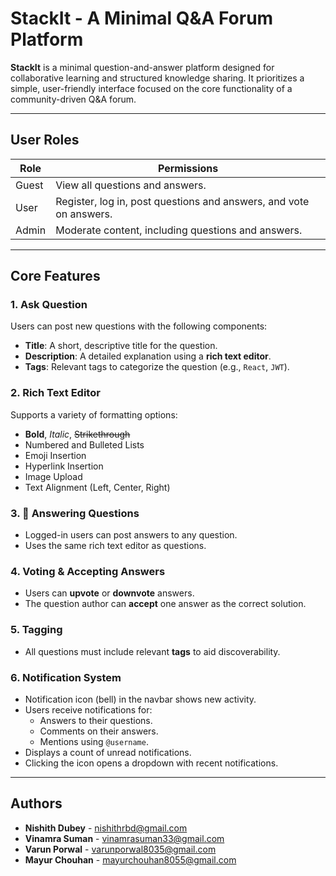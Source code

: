 # StackIt - A Minimal Q&A Forum Platform

**StackIt** is a minimal question-and-answer platform designed for collaborative learning and structured knowledge sharing. It prioritizes a simple, user-friendly interface focused on the core functionality of a community-driven Q&A forum.

---

##  User Roles

| Role   | Permissions |
|--------|-------------|
| Guest  | View all questions and answers. |
| User   | Register, log in, post questions and answers, and vote on answers. |
| Admin  | Moderate content, including questions and answers. |

---

##  Core Features

### 1. Ask Question
Users can post new questions with the following components:
- **Title**: A short, descriptive title for the question.
- **Description**: A detailed explanation using a **rich text editor**.
- **Tags**: Relevant tags to categorize the question (e.g., `React`, `JWT`).

### 2. Rich Text Editor
Supports a variety of formatting options:
- **Bold**, *Italic*, ~~Strikethrough~~
- Numbered and Bulleted Lists
- Emoji Insertion 
- Hyperlink Insertion
- Image Upload
- Text Alignment (Left, Center, Right)

### 3. 💬 Answering Questions
- Logged-in users can post answers to any question.
- Uses the same rich text editor as questions.

### 4. Voting & Accepting Answers
- Users can **upvote** or **downvote** answers.
- The question author can **accept** one answer as the correct solution.

### 5. Tagging
- All questions must include relevant **tags** to aid discoverability.

### 6. Notification System
- Notification icon (bell) in the navbar shows new activity.
- Users receive notifications for:
  - Answers to their questions.
  - Comments on their answers.
  - Mentions using `@username`.
- Displays a count of unread notifications.
- Clicking the icon opens a dropdown with recent notifications.

---

##  Authors

- **Nishith Dubey** - [nishithrbd@gmail.com](mailto:nishithrbd@gmail.com)
- **Vinamra Suman** - [vinamrasuman33@gmail.com](mailto:vinamrasuman33@gmail.com)
- **Varun Porwal** - [varunporwal8035@gmail.com](mailto:varunporwal8035@gmail.com)
- **Mayur Chouhan** - [mayurchouhan8055@gmail.com](mailto:mayurchouhan8055@gmail.com)
